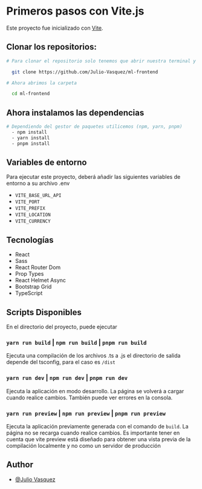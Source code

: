 # Primeros pasos con Vite.js 

Este proyecto fue inicializado con [Vite](https://github.com/vitejs/vite).

## Clonar los repositorios:

```bash
# Para clonar el repositorio solo tenemos que abrir nuestra terminal y ejecutar:

  git clone https://github.com/Julio-Vasquez/ml-frontend

# Ahora abrimos la carpeta

  cd ml-frontend
```

## Ahora instalamos las dependencias

```bash
# Dependiendo del gestor de paquetes utilicemos (npm, yarn, pnpm)
  - npm install
  - yarn install
  - pnpm install
```

## Variables de entorno

Para ejecutar este proyecto, deberá añadir las siguientes variables de entorno a su archivo .env

-   `VITE_BASE_URL_API`
-   `VITE_PORT`
-   `VITE_PREFIX`
-   `VITE_LOCATION`
-   `VITE_CURRENCY`

## Tecnologías

-   React
-   Sass
-   React Router Dom
-   Prop Types
-   React Helmet Async
-   Bootstrap Grid
-   TypeScript

## Scripts Disponibles

En el directorio del proyecto, puede ejecutar

### `yarn run build` | `npm run build` | `pnpm run build`

Ejecuta una compilación de los archivos .ts a .js
el directorio de salida depende del tsconfig, para el caso es `/dist`

### `yarn run dev` | `npm run dev` | `pnpm run dev`

Ejecuta la aplicación en modo desarrollo.
La página se volverá a cargar cuando realice cambios.
También puede ver errores en la consola.

### `yarn run preview` | `npm run preview` | `pnpm run preview`

Ejecuta la aplicación previamente generada con el comando de `build`.
La página no se recarga cuando realice cambios.
Es importante tener en cuenta que vite preview está diseñado para obtener una vista previa de la compilación localmente y no como un servidor de producción

## Author

-   [@Julio Vasquez](https://www.github.com/Julio-Vasquez)
